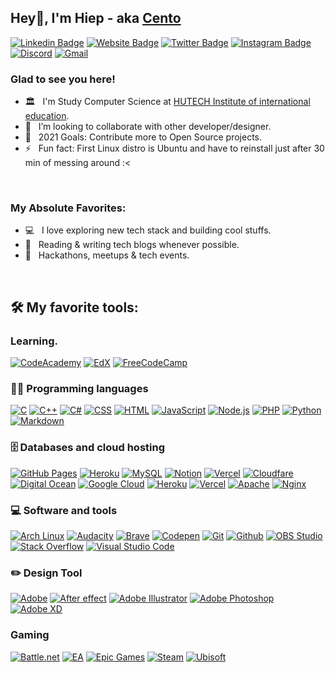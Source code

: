 ## Hey👋, I'm Hiep - aka [Cento][website] 
[![Linkedin Badge](https://img.shields.io/badge/-LinkedIn-0e76a8?style=flat-square&logo=Linkedin&logoColor=white)](https://linkedin.com/in/cento)
[![Website Badge](https://img.shields.io/badge/Website-3b5998?style=flat-square&logo=google-chrome&logoColor=white)](https://tanhiep.dev/)
[![Twitter Badge](https://img.shields.io/badge/-Twitter-00acee?style=flat-square&logo=Twitter&logoColor=white)](https://twitter.com/centopw)
[![Instagram Badge](https://img.shields.io/badge/-Instagram-e4405f?style=flat-square&logo=Instagram&logoColor=white)](https://instagram.com/centopw/)
[![Discord](https://img.shields.io/badge/%3CServer%3E-%237289DA.svg?&logo=discord&logoColor=white)](https://discord.gg/mBZP3P5xgJ)
[![Gmail](https://img.shields.io/badge/Gmail-D14836?logo=gmail&logoColor=white)](mailto:contact@tanhiep.dev)


### Glad to see you here!
- 🏛 &nbsp; I'm Study Computer Science at [HUTECH Institute of international education](https://hutech.edu.vn/quocte).
- 👯 &nbsp; I’m looking to collaborate with other developer/designer.
- 🥅 &nbsp; 2021 Goals: Contribute more to Open Source projects.
- ⚡  &nbsp; Fun fact: First Linux distro is Ubuntu and have to reinstall just after 30 min of messing around :<

<br />

### My Absolute Favorites:

- 💻 &nbsp; I love exploring new tech stack and building cool stuffs.
- 📰 &nbsp; Reading & writing tech blogs whenever possible.
- 🍕 &nbsp; Hackathons, meetups & tech events.

<br/>

## 🛠️ My favorite tools:

### Learning.

<p>
    <a href="#"><img alt="CodeAcademy" src="https://img.shields.io/badge/Codecademy-FFF0E5?logo=codecademy&logoColor=1F243A"></a>
    <a href="#"><img alt="EdX" src="https://img.shields.io/badge/edX-%2302262B.svg?logo=edX&logoColor=white"></a>
    <a href="#"><img alt="FreeCodeCamp" src="https://img.shields.io/badge/Freecodecamp-%23123.svg?&logo=freecodecamp&logoColor=green"></a>
</p>

### 👨‍💻 Programming languages

<p>
    <a href="#"><img alt="C" src="https://custom-icon-badges.herokuapp.com/badge/C-03599C.svg?logo=c-in-hexagon&logoColor=white"></a>
    <a href="#"><img alt="C++" src="https://custom-icon-badges.herokuapp.com/badge/C++-9C033A.svg?logo=cpp2&logoColor=white"></a>
    <a href="#"><img alt="C#" src="https://custom-icon-badges.herokuapp.com/badge/C%23-68217A.svg?logo=cs2&logoColor=white"></a>
    <a href="#"><img alt="CSS" src="https://img.shields.io/badge/CSS-1572B6.svg?logo=css3&logoColor=white"></a>
    <a href="#"><img alt="HTML" src="https://img.shields.io/badge/HTML-E34F26.svg?logo=html5&logoColor=white"></a>
    <a href="#"><img alt="JavaScript" src="https://img.shields.io/badge/JavaScript-F7DF1E.svg?logo=javascript&logoColor=black"></a>
    <a href="#"><img alt="Node.js" src="https://img.shields.io/badge/Node.js-43853D.svg?logo=node.js&logoColor=white"></a>
    <a href="#"><img alt="PHP" src="https://img.shields.io/badge/PHP-777BB4.svg?logo=php&logoColor=white"></a>
    <a href="#"><img alt="Python" src="https://img.shields.io/badge/Python-14354C.svg?logo=python&logoColor=white"></a>
    <a href="#"><img alt="Markdown" src="https://img.shields.io/badge/markdown-%23000000.svg?logo=markdown&logoColor=white"></a>
</p>

### 🗄️ Databases and cloud hosting

<p>
    <a href="#"><img alt="GitHub Pages" src="https://img.shields.io/badge/GitHub%20Pages-327FC7.svg?logo=github&logoColor=white"></a>
    <a href="#"><img alt="Heroku" src="https://img.shields.io/badge/Heroku-430098.svg?logo=heroku&logoColor=white"></a>
    <a href="#"><img alt="MySQL" src="https://img.shields.io/badge/MySQL-00f.svg?logo=mysql&logoColor=white"></a>
    <a href="#"><img alt="Notion" src="https://img.shields.io/badge/Notion-010101.svg?logo=notion&logoColor=white"></a>
    <a href="#"><img alt="Vercel" src="https://img.shields.io/badge/Vercel-000000.svg?logo=vercel&logoColor=white"></a>
    <a href="#"><img alt="Cloudfare" src=https://img.shields.io/badge/Cloudflare-F38020?&logo=Cloudflare&logoColor=white""></a>
    <a href="#"><img alt="Digital Ocean" src="https://img.shields.io/badge/DigitalOcean-%230167ff.svg?logo=digitalOcean&logoColor=white"></a>
    <a href="#"><img alt="Google Cloud" src="https://img.shields.io/badge/GoogleCloud-%234285F4.svg?logo=google-cloud&logoColor=white"></a>
    <a href="#"><img alt="Heroku" src="https://img.shields.io/badge/heroku-%23430098.svg?logo=heroku&logoColor=white"></a>
    <a href="#"><img alt="Vercel" src="https://img.shields.io/badge/vercel-%23000000.svg?logo=vercel&logoColor=white"></a>
    <a href="#"><img alt="Apache" src="https://img.shields.io/badge/apache-%23D42029.svg?logo=apache&logoColor=white"></a>
    <a href="#"><img alt="Nginx" src="https://img.shields.io/badge/nginx-%23009639.svg?logo=nginx&logoColor=white"></a>

    
</p>

### 💻 Software and tools

<p>
    <a href="#"><img alt="Arch Linux" src="https://img.shields.io/badge/Arch%20Linux-1793D1.svg?logo=arch-linux&logoColor=white"></a>
    <a href="#"><img alt="Audacity" src="https://img.shields.io/badge/-Audacity-0000CC?logo=audacity&logoColor=white"></a>
    <a href="#"><img alt="Brave" src="https://img.shields.io/badge/-Brave-FB542B?logo=brave&logoColor=white"></a>
    <a href="#"><img alt="Codepen" src="https://img.shields.io/badge/Codepen-000000.svg?logo=codepen&logoColor=white"></a>
    <a href="#"><img alt="Git" src="https://img.shields.io/badge/Git-F05033.svg?logo=git&logoColor=white"></a>
    <a href="#"><img alt="Github" src="https://img.shields.io/badge/github-%23121011.svg?logo=github&logoColor=white"></a>
    <a href="#"><img alt="OBS Studio" src="https://img.shields.io/badge/-OBS%20Studio-302E31?logo=obs-studio&logoColor=white"></a>
    <a href="#"><img alt="Stack Overflow" src="https://img.shields.io/badge/-Stack%20Overflow-FE7A16?logo=stack-overflow&logoColor=white"></a>
    <a href="#"><img alt="Visual Studio Code" src="https://img.shields.io/badge/Visual%20Studio%20Code-0078d7.svg?logo=visual-studio-code&logoColor=white"></a>
</p>

### ✏️ Design Tool
 <p>
    <a href="#"><img alt="Adobe" src="https://img.shields.io/badge/Adobe-FF0000.svg?logo=adobe&logoColor=white"></a>
    <a href="#"><img alt="After effect" src="https://img.shields.io/badge/Adobe%20After%20Effects-9999FF.svg?logo=Adobe%20After%20Effects&logoColor=white"></a>
    <a href="#"><img alt="Adobe Illustrator" src="https://img.shields.io/badge/adobeillustrator-%23FF9A00.svg?logo=adobeillustrator&logoColor=white"></a>
    <a href="#"><img alt="Adobe Photoshop" src="https://img.shields.io/badge/adobephotoshop-%2331A8FF.svg?logo=adobephotoshop&logoColor=white"></a>
    <a href="#"><img alt="Adobe XD" src="https://img.shields.io/badge/Adobe%20XD-470137?logo=Adobe%20XD&logoColor=#FF61F6"></a>
    
 </p>
 
 ### Gaming
 
 <p>
    <a href="#"><img alt="Battle.net" src="https://img.shields.io/badge/battle.net-%2300AEFF.svg?logo=battle.net&logoColor=white"></a>
    <a href="#"><img alt="EA" src="https://img.shields.io/badge/ea-%23000000.svg?logo=ea&logoColor=white"></a>
    <a href="#"><img alt="Epic Games" src="https://img.shields.io/badge/epicgames-%23313131.svg?logo=epicgames&logoColor=white"></a>
    <a href="#"><img alt="Steam" src="https://img.shields.io/badge/steam-%23000000.svg?logo=steam&logoColor=white"></a>
    <a href="#"><img alt="Ubisoft" src="https://img.shields.io/badge/Ubisoft-%23F5F5F5.svg?logo=Ubisoft&logoColor=black"></a>
 </p>
 
<br />

[website]: https://tanhiep.dev
[twitter]: https://twitter.com/centoppw
[instagram]: https://www.instagram.com/centopw
[linkedin]: https://linkedin.com/in/cento
